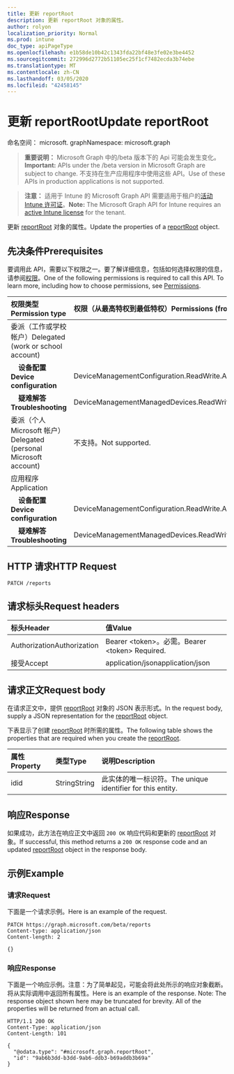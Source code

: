 ```yaml
---
title: 更新 reportRoot
description: 更新 reportRoot 对象的属性。
author: rolyon
localization_priority: Normal
ms.prod: intune
doc_type: apiPageType
ms.openlocfilehash: e1b58de10b42c1343fda22bf48e3fe02e3be4452
ms.sourcegitcommit: 272996d2772b51105ec25f1cf7482ecda3b74ebe
ms.translationtype: MT
ms.contentlocale: zh-CN
ms.lasthandoff: 03/05/2020
ms.locfileid: "42458145"
---
```

# <a name="update-reportroot"></a><span data-ttu-id="8e5fc-103">更新 reportRoot</span><span class="sxs-lookup"><span data-stu-id="8e5fc-103">Update reportRoot</span></span>

<span data-ttu-id="8e5fc-104">命名空间： microsoft. graph</span><span class="sxs-lookup"><span data-stu-id="8e5fc-104">Namespace: microsoft.graph</span></span>

> <span data-ttu-id="8e5fc-105">**重要说明：** Microsoft Graph 中的/beta 版本下的 Api 可能会发生变化。</span><span class="sxs-lookup"><span data-stu-id="8e5fc-105">**Important:** APIs under the /beta version in Microsoft Graph are subject to change.</span></span> <span data-ttu-id="8e5fc-106">不支持在生产应用程序中使用这些 API。</span><span class="sxs-lookup"><span data-stu-id="8e5fc-106">Use of these APIs in production applications is not supported.</span></span>

> <span data-ttu-id="8e5fc-107">**注意：** 适用于 Intune 的 Microsoft Graph API 需要适用于租户的[活动 Intune 许可证](https://go.microsoft.com/fwlink/?linkid=839381)。</span><span class="sxs-lookup"><span data-stu-id="8e5fc-107">**Note:** The Microsoft Graph API for Intune requires an [active Intune license](https://go.microsoft.com/fwlink/?linkid=839381) for the tenant.</span></span>

<span data-ttu-id="8e5fc-108">更新 [reportRoot](../resources/intune-shared-reportroot.md) 对象的属性。</span><span class="sxs-lookup"><span data-stu-id="8e5fc-108">Update the properties of a [reportRoot](../resources/intune-shared-reportroot.md) object.</span></span>
## <a name="prerequisites"></a><span data-ttu-id="8e5fc-109">先决条件</span><span class="sxs-lookup"><span data-stu-id="8e5fc-109">Prerequisites</span></span>
<span data-ttu-id="8e5fc-p102">要调用此 API，需要以下权限之一。要了解详细信息，包括如何选择权限的信息，请参阅[权限](/graph/permissions-reference)。</span><span class="sxs-lookup"><span data-stu-id="8e5fc-p102">One of the following permissions is required to call this API. To learn more, including how to choose permissions, see [Permissions](/graph/permissions-reference).</span></span>

|<span data-ttu-id="8e5fc-112">权限类型</span><span class="sxs-lookup"><span data-stu-id="8e5fc-112">Permission type</span></span>|<span data-ttu-id="8e5fc-113">权限（从最高特权到最低特权）</span><span class="sxs-lookup"><span data-stu-id="8e5fc-113">Permissions (from most to least privileged)</span></span>|
|:---|:---|
|<span data-ttu-id="8e5fc-114">委派（工作或学校帐户）</span><span class="sxs-lookup"><span data-stu-id="8e5fc-114">Delegated (work or school account)</span></span>||
| <span data-ttu-id="8e5fc-115">&nbsp; &nbsp; **设备配置**</span><span class="sxs-lookup"><span data-stu-id="8e5fc-115">&nbsp; &nbsp; **Device configuration**</span></span> | <span data-ttu-id="8e5fc-116">DeviceManagementConfiguration.ReadWrite.All</span><span class="sxs-lookup"><span data-stu-id="8e5fc-116">DeviceManagementConfiguration.ReadWrite.All</span></span>|
| <span data-ttu-id="8e5fc-117">&nbsp; &nbsp; **疑难解答**</span><span class="sxs-lookup"><span data-stu-id="8e5fc-117">&nbsp; &nbsp; **Troubleshooting**</span></span> | <span data-ttu-id="8e5fc-118">DeviceManagementManagedDevices.ReadWrite.All</span><span class="sxs-lookup"><span data-stu-id="8e5fc-118">DeviceManagementManagedDevices.ReadWrite.All</span></span>|
|<span data-ttu-id="8e5fc-119">委派（个人 Microsoft 帐户）</span><span class="sxs-lookup"><span data-stu-id="8e5fc-119">Delegated (personal Microsoft account)</span></span>|<span data-ttu-id="8e5fc-120">不支持。</span><span class="sxs-lookup"><span data-stu-id="8e5fc-120">Not supported.</span></span>|
|<span data-ttu-id="8e5fc-121">应用程序</span><span class="sxs-lookup"><span data-stu-id="8e5fc-121">Application</span></span>||
| <span data-ttu-id="8e5fc-122">&nbsp; &nbsp; **设备配置**</span><span class="sxs-lookup"><span data-stu-id="8e5fc-122">&nbsp; &nbsp; **Device configuration**</span></span> | <span data-ttu-id="8e5fc-123">DeviceManagementConfiguration.ReadWrite.All</span><span class="sxs-lookup"><span data-stu-id="8e5fc-123">DeviceManagementConfiguration.ReadWrite.All</span></span>|
| <span data-ttu-id="8e5fc-124">&nbsp; &nbsp; **疑难解答**</span><span class="sxs-lookup"><span data-stu-id="8e5fc-124">&nbsp; &nbsp; **Troubleshooting**</span></span> | <span data-ttu-id="8e5fc-125">DeviceManagementManagedDevices.ReadWrite.All</span><span class="sxs-lookup"><span data-stu-id="8e5fc-125">DeviceManagementManagedDevices.ReadWrite.All</span></span>|

## <a name="http-request"></a><span data-ttu-id="8e5fc-126">HTTP 请求</span><span class="sxs-lookup"><span data-stu-id="8e5fc-126">HTTP Request</span></span>
<!-- {
  "blockType": "ignored"
}
-->
``` http
PATCH /reports
```

## <a name="request-headers"></a><span data-ttu-id="8e5fc-127">请求标头</span><span class="sxs-lookup"><span data-stu-id="8e5fc-127">Request headers</span></span>
|<span data-ttu-id="8e5fc-128">标头</span><span class="sxs-lookup"><span data-stu-id="8e5fc-128">Header</span></span>|<span data-ttu-id="8e5fc-129">值</span><span class="sxs-lookup"><span data-stu-id="8e5fc-129">Value</span></span>|
|:---|:---|
|<span data-ttu-id="8e5fc-130">Authorization</span><span class="sxs-lookup"><span data-stu-id="8e5fc-130">Authorization</span></span>|<span data-ttu-id="8e5fc-131">Bearer &lt;token&gt;。必需。</span><span class="sxs-lookup"><span data-stu-id="8e5fc-131">Bearer &lt;token&gt; Required.</span></span>|
|<span data-ttu-id="8e5fc-132">接受</span><span class="sxs-lookup"><span data-stu-id="8e5fc-132">Accept</span></span>|<span data-ttu-id="8e5fc-133">application/json</span><span class="sxs-lookup"><span data-stu-id="8e5fc-133">application/json</span></span>|

## <a name="request-body"></a><span data-ttu-id="8e5fc-134">请求正文</span><span class="sxs-lookup"><span data-stu-id="8e5fc-134">Request body</span></span>
<span data-ttu-id="8e5fc-135">在请求正文中，提供 [reportRoot](../resources/intune-shared-reportroot.md) 对象的 JSON 表示形式。</span><span class="sxs-lookup"><span data-stu-id="8e5fc-135">In the request body, supply a JSON representation for the [reportRoot](../resources/intune-shared-reportroot.md) object.</span></span>

<span data-ttu-id="8e5fc-136">下表显示了创建 [reportRoot](../resources/intune-shared-reportroot.md) 时所需的属性。</span><span class="sxs-lookup"><span data-stu-id="8e5fc-136">The following table shows the properties that are required when you create the [reportRoot](../resources/intune-shared-reportroot.md).</span></span>

|<span data-ttu-id="8e5fc-137">属性</span><span class="sxs-lookup"><span data-stu-id="8e5fc-137">Property</span></span>|<span data-ttu-id="8e5fc-138">类型</span><span class="sxs-lookup"><span data-stu-id="8e5fc-138">Type</span></span>|<span data-ttu-id="8e5fc-139">说明</span><span class="sxs-lookup"><span data-stu-id="8e5fc-139">Description</span></span>|
|:---|:---|:---|
|<span data-ttu-id="8e5fc-140">id</span><span class="sxs-lookup"><span data-stu-id="8e5fc-140">id</span></span>|<span data-ttu-id="8e5fc-141">String</span><span class="sxs-lookup"><span data-stu-id="8e5fc-141">String</span></span>|<span data-ttu-id="8e5fc-142">此实体的唯一标识符。</span><span class="sxs-lookup"><span data-stu-id="8e5fc-142">The unique identifier for this entity.</span></span>|



## <a name="response"></a><span data-ttu-id="8e5fc-143">响应</span><span class="sxs-lookup"><span data-stu-id="8e5fc-143">Response</span></span>
<span data-ttu-id="8e5fc-144">如果成功，此方法在响应正文中返回 `200 OK` 响应代码和更新的 [reportRoot](../resources/intune-shared-reportroot.md) 对象。</span><span class="sxs-lookup"><span data-stu-id="8e5fc-144">If successful, this method returns a `200 OK` response code and an updated [reportRoot](../resources/intune-shared-reportroot.md) object in the response body.</span></span>

## <a name="example"></a><span data-ttu-id="8e5fc-145">示例</span><span class="sxs-lookup"><span data-stu-id="8e5fc-145">Example</span></span>
### <a name="request"></a><span data-ttu-id="8e5fc-146">请求</span><span class="sxs-lookup"><span data-stu-id="8e5fc-146">Request</span></span>
<span data-ttu-id="8e5fc-147">下面是一个请求示例。</span><span class="sxs-lookup"><span data-stu-id="8e5fc-147">Here is an example of the request.</span></span>
``` http
PATCH https://graph.microsoft.com/beta/reports
Content-type: application/json
Content-length: 2

{}
```

### <a name="response"></a><span data-ttu-id="8e5fc-148">响应</span><span class="sxs-lookup"><span data-stu-id="8e5fc-148">Response</span></span>
<span data-ttu-id="8e5fc-p103">下面是一个响应示例。注意：为了简单起见，可能会将此处所示的响应对象截断。将从实际调用中返回所有属性。</span><span class="sxs-lookup"><span data-stu-id="8e5fc-p103">Here is an example of the response. Note: The response object shown here may be truncated for brevity. All of the properties will be returned from an actual call.</span></span>
``` http
HTTP/1.1 200 OK
Content-Type: application/json
Content-Length: 101

{
  "@odata.type": "#microsoft.graph.reportRoot",
  "id": "9ab6b3dd-b3dd-9ab6-ddb3-b69addb3b69a"
}
```











